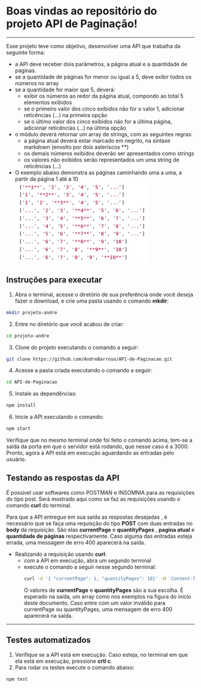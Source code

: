 # Boas vindas ao repositório do projeto API de Paginação!
---

Esse projeto teve como objetivo, desenvolver uma API que trabalha da seguinte forma:

- a API deve receber dois parâmetros, a página atual e a quantidade de páginas.
- se a quantidade de páginas for menor ou igual a 5, deve exibir todos os números no array
- se a quantidade for maior que 5, deverá:
  - exibir os números ao redor da página atual, compondo ao total 5 elementos exibidos
  - se o primeiro valor dos cinco exibidos não for o valor 1, adicionar reticências (...) na primeira opção
  - se o último valor dos cinco exibidos não for a última página, adicionar reticências (...) na última opção
- o módulo deverá retornar um array de strings, com as seguintes regras:
  - a página atual deverá estar marcado em negrito, na sintaxe markdown (envolto por dois asteriscos **)
  - os demais números exibidos deverão ser apresentados como strings
  - os valores não exibidos serão representados um uma string de reticências (...)
- O exemplo abaixo demonstra as páginas caminhando uma a uma, a partir da página 1 até a 10
![exemplo](https://github.com/AndreBarroso/API-de-Paginacao/blob/master/exemplo.jpg)

## Instruções para executar 


1. Abra o terminal, acesse o diretório de sua preferência onde 
você deseja fazer o download, e crie uma pasta usando o comando **mkdir**:
```bash
mkdir projeto-andre
```

2. Entre no diretório que você acabou de criar: 
```bash
cd projeto-andre
```

3. Clone do projeto executando o comando a seguir:
```bash
git clone https://github.com/AndreBarroso/API-de-Paginacao.git
```

4. Acesse a pasta criada executando o comando a seguir:
```bash
cd API-de-Paginacao
```

5. Instale as dependências:
```bash
npm install
```

6. Inicie a API executando o comando:
```bash
npm start
```

Verifique que no mesmo terminal onde foi feito o comando acima, tem-se a saída da porta em que o servidor está rodando,
que nesse caso é a 3000. Pronto, agora a API está em execução aguardando as entradas pelo usuário.

## Testando as respostas da API
É possível usar softwares como POSTMAN e INSOMNIA para as requisições do tipo post. 
Será mostrado aqui como se faz as requisições usando o comando **curl** do terminal.

Para que a API entregue em sua saída as respostas desejadas , é necessário que se faça uma
requisção do tipo **POST** com duas entradas no **body** da requisição. São elas **currentPage** e **quantityPages** ,
**pagina atual** e **quantidade de páginas** respectivamente. Caso alguma das entradas esteja errada,
uma messagem de erro 400 aparecerá na saída.

- Realizando a requisição usando **curl**:
  - com a API em execução, abra um segundo terminal
  - execute o comando a seguir nesse segundo terminal:
    ```bash
    curl -d '{ "currentPage": 1, "quantityPages": 10}' -H 'Content-Type: application/json' http://localhost:3000/pagination
    ```
    O valores de **currentPage** e **quantityPages** são a sua escolha. É esperado na saída, um array como nos exemplos
na figura do início deste documento.
Caso entre com um valor inválido para currentPage ou quantityPages, uma mensagem de erro 400 aparecerá na saída.

---
## Testes automatizados
1. Verifique se a API está em execução. Caso esteja, no terminal em que ela está em execução, pressione **crtl c**.
2. Para rodar os testes execute o comando abaixo: 
```bash
npm test
```
